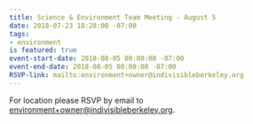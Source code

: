 ```yaml
---
title: Science & Environment Team Meeting - August 5
date: 2018-07-23 18:28:00 -07:00
tags:
- environment
is featured: true
event-start-date: 2018-08-05 00:00:00 -07:00
event-end-date: 2018-08-05 00:00:00 -07:00
RSVP-link: mailto:environment+owner@indivisibleberkeley.org
---
```


For location please RSVP by email to environment+owner@indivisibleberkeley.org.